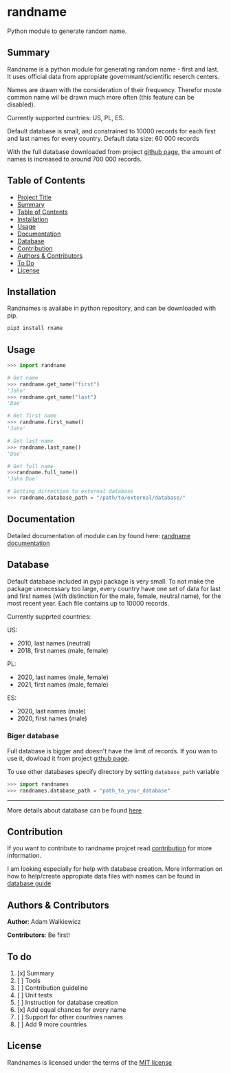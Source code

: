 # randname
Python module to generate random name.

## Summary

Randname is a python module for generating random name - first and last. It uses official data from appropiate governmant/scientific reserch centers. 

Names are drawn with the consideration of their frequency. Therefor moste common name wil be drawn much more often (this feature can be disabled).

Currently supported cuntries:
US, PL, ES.

Default database is small, and constrained to 10000 records for each first and last names for every country.
Default data size: 60 000 records

With the full database downloaded from project [github page](https://github.com/ajwalkiewicz/randname/), the amount of names is increased to around 700 000 records.

## Table of Contents

- [Project Title](#randname)
- [Summary](#summary)
- [Table of Contents](#table-of-contents)
- [Installation](#installation)
- [Usage](#usage)
- [Documentation](#documentation)
- [Database](#database)
- [Contribution](#contribution)
- [Authors & Contributors](#authors-&-contributors)
- [To Do](#to-do)
- [License](#license)

## Installation

Randnames is availabe in python repository, and can be downloaded with pip.

```Bash
pip3 install rname
```

## Usage

```Python
>>> import randname

# Get name
>>> randname.get_name("first")
'John'
>>> randname.get_name("last")
'Doe'

# Get first name
>>> randname.first_name()
'John'

# Get last name
>>> randname.last_name()
'Doe'

# Get full name
>>>randname.full_name()
'John Doe'

# Setting dirrection to external database
>>> randname.database_path = "/path/to/external/database/"
```

## Documentation

Detailed documentation of module can by found here:
[randname documentation](https://ajwalkiewicz.github.io/randname/_build/html/index.html#)

## Database

Default database included in pypi package is very small. To not make the package unnecessary too large, every country have one set of data for last and first names (with distinction for the male, female, neutral name), for the most recent year. Each file contains up to 10000 records.

Currently supprted countries:

US:
- 2010, last names (neutral)
- 2018, first names (male, female) 

PL:
- 2020, last names (male, female)
- 2021, first names (male, female)

ES:
- 2020, last names (male)
- 2020, first names (male)

### Biger database

Full database is bigger and doesn't have the limit of records. If you wan to use it, dowload it from project [github page](https://github.com/ajwalkiewicz/randname/).

To use other databases specify directory by setting `database_path` variable
```Python
>>> import randnames
>>> randnames.database_path = "path_to_your_database"
```

---
More details about database can be found [here](DATABASE.md)


## Contribution
If you want to contribute to randname projcet read [contribution](CONTRIBUTION.md) for more information.

I am looking especially for help with database creation. More information on how to help/create appropiate data files with names can be found in [database guide](DATABASE.md)

## Authors & Contributors

**Author**: Adam Walkiewicz

**Contributors**: Be first!

## To do

1. [x] Summary
1. [ ] Tools
1. [ ] Contribution guideline
1. [ ] Unit tests
1. [ ] Instruction for database creation
1. [x] Add equal chances for every name
1. [ ] Support for other countries names
1. [ ] Add 9 more countries 

## License

Randnames is licensed under the terms of the [MIT license](LICENSE)
